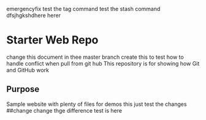 
emergencyfix
test the tag command
test the stash command
dfsjhgkshdhere herer 
# Starter Web Repo
change this document in thee master branch
create this to test how to handle conflict when pull from git hub
This repository is for showing how Git and GitHub work

## Purpose

Sample website with plenty of files for demos
this just test the changes
##change change
thge difference test is here  